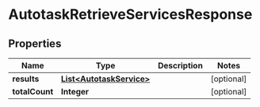 

# AutotaskRetrieveServicesResponse


## Properties

| Name | Type | Description | Notes |
|------------ | ------------- | ------------- | -------------|
|**results** | [**List&lt;AutotaskService&gt;**](AutotaskService.md) |  |  [optional] |
|**totalCount** | **Integer** |  |  [optional] |



